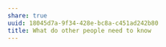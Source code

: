 ```yaml
---
share: true
uuid: 18045d7a-9f34-428e-bc8a-c451ad242b80
title: What do other people need to know
---
```


